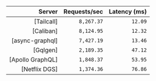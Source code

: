<!-- PERFORMANCE_RESULTS_START -->

| Server | Requests/sec | Latency (ms) |
|--------:|--------------:|--------------:|
| [Tailcall] | `8,267.37` | `12.09` |
| [Caliban] | `8,124.95` | `12.32` |
| [async-graphql] | `7,427.19` | `13.46` |
| [Gqlgen] | `2,189.35` | `47.12` |
| [Apollo GraphQL] | `1,848.37` | `53.95` |
| [Netflix DGS] | `1,374.36` | `76.86` |

<!-- PERFORMANCE_RESULTS_END -->
